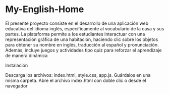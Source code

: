# My-English-Home
El presente proyecto consiste en el desarrollo de una aplicación web educativa del idioma inglés, específicamente al vocabulario de la casa y sus partes. La plataforma permite a los estudiantes interactuar con una representación gráfica de una habitación, haciendo clic sobre los objetos para obtener su nombre en inglés, traducción al español y pronunciación. Además, incluye juegos y actividades tipo quiz para reforzar el aprendizaje de manera dinámica

Instalación

Descarga los archivos: index.html, style.css, app.js.
Guárdalos en una misma carpeta.
Abre el archivo index.html con doble clic o desde el navegador
